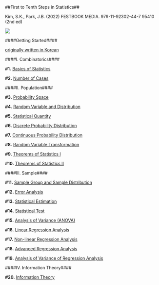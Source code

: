 ##First to Tenth Steps in Statistics## 

Kim, S.K., Park, J.B. (2022) FESTBOOK MEDIA. 979-11-92302-44-7 95410 (2nd ed)

[![](https://github.com/JB243/jb243.github.io/blob/master/_posts/1.png?raw=true)](http://www.yes24.com/Product/Goods/108232912)

####Getting Started####

[originally written in Korean](https://nate9389.tistory.com/1641)

####Ⅰ. Combinatorics####

**#1.** [Basics of Statistics](https://classroom.tistory.com/31)

**#2.** [Number of Cases](https://classroom.tistory.com/33)

####Ⅱ. Population####

**#3.** [Probability Space](https://classroom.tistory.com/34)

**#4.** [Random Variable and Distribution](https://classroom.tistory.com/35)

**#5.** [Statistical Quantity](https://classroom.tistory.com/36)

**#6.** [Discrete Probability Distribution](https://classroom.tistory.com/37)

**#7.** [Continuous Probability Distribution](https://classroom.tistory.com/38)

**#8.** [Random Variable Transformation](https://classroom.tistory.com/40)

**#9.** [Theorems of Statistics Ⅰ](https://classroom.tistory.com/39)

**#10.** [Theorems of Statistics Ⅱ](https://classroom.tistory.com/41)

####Ⅲ. Sample####

**#11.** [Sample Group and Sample Distribution](https://classroom.tistory.com/42)

**#12.** [Error Analysis](https://classroom.tistory.com/43)

**#13.** [Statistical Estimation](https://classroom.tistory.com/44)

**#14.** [Statistical Test](https://classroom.tistory.com/45)

**#15.** [Analysis of Variance (ANOVA)](https://classroom.tistory.com/46)

**#16.** [Linear Regression Analysis](https://classroom.tistory.com/47)

**#17.** [Non-linear Regression Analysis](https://classroom.tistory.com/48)

**#18.** [Advanced Regression Analysis](https://classroom.tistory.com/49)

**#19.** [Analysis of Variance of Regression Analysis](https://classroom.tistory.com/50)

####Ⅳ. Information Theory####

**#20.** [Information Theory](https://classroom.tistory.com/51)
